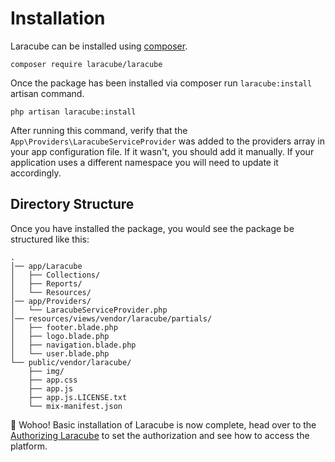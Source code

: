 # Installation

Laracube can be installed using [composer](https://getcomposer.org/).

```shell
composer require laracube/laracube
```

Once the package has been installed via composer run `laracube:install` artisan command.

```shell
php artisan laracube:install
```

After running this command, verify that the `App\Providers\LaracubeServiceProvider`
was added to the providers array in your app configuration file.
If it wasn't, you should add it manually.
If your application uses a different namespace you will need to update it accordingly.

## Directory Structure

Once you have installed the package, you would see the package be structured like this:

```text
.
│── app/Laracube
│   ├── Collections/
│   ├── Reports/
│   └── Resources/
│── app/Providers/
│   └── LaracubeServiceProvider.php
│── resources/views/vendor/laracube/partials/
│   ├── footer.blade.php
│   ├── logo.blade.php
│   ├── navigation.blade.php
│   └── user.blade.php
└── public/vendor/laracube/
    ├── img/
    ├── app.css
    ├── app.js
    ├── app.js.LICENSE.txt
    └── mix-manifest.json
```

🙌 Wohoo! Basic installation of Laracube is now complete,
head over to the [Authorizing Laracube](/docs/getting-started-authorizing) to set the authorization and see how to access the platform.
